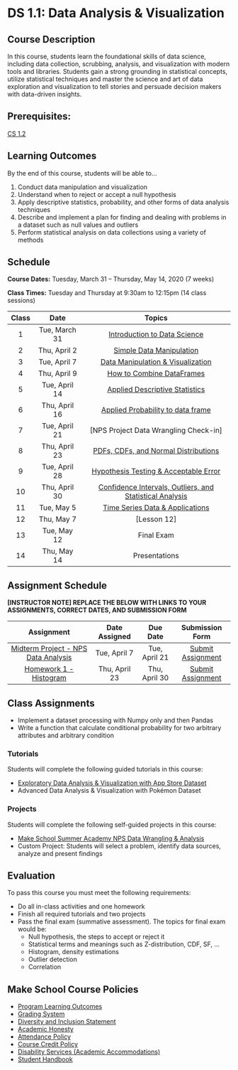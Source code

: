 # DS 1.1: Data Analysis & Visualization

## Course Description

In this course, students learn the foundational skills of data science, including data collection, scrubbing, analysis, and visualization with modern tools and libraries. Students gain a strong grounding in statistical concepts, utilize statistical techniques and master the science and art of data exploration and visualization to tell stories and persuade decision makers with data-driven insights.

## Prerequisites:  

[CS 1.2](https://github.com/Make-School-Courses/CS-1.2-How-Data-Structures-Work)

## Learning Outcomes

By the end of this course, students will be able to...

1. Conduct data manipulation and visualization
1. Understand when to reject or accept a null hypothesis
1. Apply descriptive statistics, probability, and other forms of data analysis techniques
1. Describe and implement a plan for finding and dealing with problems in a dataset such as null values and outliers
1. Perform statistical analysis on data collections using a variety of methods

## Schedule

**Course Dates:** Tuesday, March 31 – Thursday, May 14, 2020 (7 weeks)

**Class Times:** Tuesday and Thursday at 9:30am to 12:15pm (14 class sessions)

| Class |          Date          |                 Topics                  |
|:-----:|:----------------------:|:---------------------------------------:|
|  1 |  Tue, March 31               | [Introduction to Data Science] |
|  2 |  Thu, April 2               | [Simple Data Manipulation] |
|  3 |  Tue, April 7               | [Data Manipulation & Visualization] |
|  4 |  Thu, April 9               | [How to Combine DataFrames] |
|  5 |  Tue, April 14               | [Applied Descriptive Statistics] |
|  6 |  Thu, April 16               | [Applied Probability to data frame] |
|  7 |  Tue, April 21              | [NPS Project Data Wrangling Check-in] |
|  8 |  Thu, April 23              | [PDFs, CDFs, and Normal Distributions] |
|  9 |  Tue, April 28              | [Hypothesis Testing & Acceptable Error] |
| 10 |  Thu, April 30              | [Confidence Intervals, Outliers, and Statistical Analysis]|  
| 11 |  Tue, May 5              | [Time Series Data & Applications]|
| 12 |  Thu, May 7              | [Lesson 12]|
| 13 |  Tue, May 12                  | Final Exam |
| 14 |  Thu, May 14                  | Presentations |


[Introduction to Data Science]: Lessons/IntroductiontoDataScience.md
[Simple Data Manipulation]: Lessons/SimpleDataManipulation.md
[Data Manipulation & Visualization]: Lessons/DataManipulationVisualization.md
[How to Combine DataFrames]: Lessons/HowtoCombineDataFrames.md
[Applied Descriptive Statistics]: Lessons/AppliedDescriptiveStatistics.md
[Applied Probability to data frame]: Lessons/AppliedProbabilitytodataframe.md
[PDFs, CDFs, and Normal Distributions]: Notebooks/PDF_CDF_Normal.ipynb
[Hypothesis Testing & Acceptable Error]: Lessons/HypothesisTesting.md
[Confidence Intervals & Outliers]: Lessons/ConfidenceIntervals.md
[Statistical Analysis]: Lessons/StatisticalAnalysis.md
[Time Series Data & Applications]: Lessons/TimeSeriesData.md
[Confidence Intervals, Outliers, and Statistical Analysis]: Notebooks/Outlier_Correlation_StatisticalAnalysis.ipynb

## Assignment Schedule

**[INSTRUCTOR NOTE] REPLACE THE BELOW WITH LINKS TO YOUR ASSIGNMENTS, CORRECT DATES, AND SUBMISSION FORM**

|                        Assignment                         | Date Assigned |   Due Date   |            Submission Form           |
|:---------------------------------------------------------:|:-------------:|:------------:|:------------------------------------:|
| [Midterm Project - NPS Data Analysis]                     |  Tue, April 7    |  Tue, April 21    | [Submit Assignment](makeschool.com)|
| [Homework 1 - Histogram]                      |  Thu, April 23  |  Thu, April 30 | [Submit Assignment](makeschool.com)  |


[Homework 1 - Histogram]: ./Homework/HW1_Pandas.ipynb
[Midterm Project - NPS Data Analysis]: http://make.sc/sa-nps-project
[Submit Assignment]: https://docs.google.com/spreadsheets/d/1wbNXq_UvPNhA8F39AKPz9SbAn2id9yl3UZsSi4_69aQ/edit#gid=186542430

## Class Assignments

- Implement a dataset processing with Numpy only and then Pandas
- Write a function that calculate conditional probability for two arbitrary attributes and arbitrary condition

### Tutorials

Students will complete the following guided tutorials in this course:
- [Exploratory Data Analysis & Visualization with App Store Dataset](http://make.sc/app-store-dataset)
- Advanced Data Analysis & Visualization with Pokémon Dataset

### Projects

Students will complete the following self-guided projects in this course:
- [Make School Summer Academy NPS Data Wrangling & Analysis](http://make.sc/sa-nps-project)
- Custom Project: Students will select a problem, identify data sources, analyze and present findings



## Evaluation

To pass this course you must meet the following requirements:

- Do all in-class activities and one homework
- Finish all required tutorials and two projects
- Pass the final exam (summative assessment). The topics for final exam would be:
  - Null hypothesis, the steps to accept or reject it
  - Statistical terms and meanings such as Z-distribution, CDF, SF, ...
  - Histogram, density estimations
  - Outlier detection
  - Correlation

## Make School Course Policies

- [Program Learning Outcomes](https://make.sc/program-learning-outcomes)
- [Grading System](https://make.sc/grading-system)
- [Diversity and Inclusion Statement](https://make.sc/diversity-and-inclusion-statement)
- [Academic Honesty](https://make.sc/academic-honesty-policy)
- [Attendance Policy](https://make.sc/attendance-policy)
- [Course Credit Policy](https://make.sc/course-credit-policy)
- [Disability Services (Academic Accommodations)](https://make.sc/disability-services)
- [Student Handbook](https://make.sc/student-handbook)
